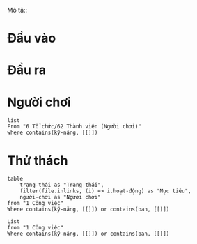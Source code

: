 Mô tả::
# Đầu vào
# Đầu ra

# Người chơi
```dataview
list
From "6 Tổ chức/62 Thành viên (Người chơi)" 
where contains(kỹ-năng, [[]])
```

# Thử thách
```dataview
table 
	trạng-thái as "Trạng thái", 
	filter(file.inlinks, (i) => i.hoạt-động) as "Mục tiêu",
	người-chơi as "Người chơi"
from "1 Công việc"
Where contains(kỹ-năng, [[]]) or contains(ban, [[]])
```
```dataview 
List
from "1 Công việc"
Where contains(kỹ-năng, [[]]) or contains(ban, [[]])
```